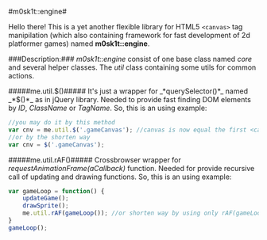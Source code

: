 #m0sk1t::engine#

Hello there! This is a yet another flexible library for HTML5 ```<canvas>``` tag manipilation 
(which also containing framework for fast development of 2d platformer games) named **m0sk1t::engine**.

###Description:###
_*m0sk1t::engine*_ consist of one base class named _*core*_ and several helper classes. The _*util*_ class containing some
utils for common actions.

#####me.util.$()#####
It's just a wrapper for _*querySelector()*_ named _*$()*_ as in jQuery library. Needed to provide fast finding DOM elements by _ID_, _ClassName_ or _TagName_.
So, this is an using example:

```javascript
//you may do it by this method
var cnv = me.util.$('.gameCanvas'); //canvas is now equal the first <canvas> element with ClassName equal gameCanvas
//or by the shorten way
var cnv = $('.gameCanvas');
```

#####me.util.rAF()#####
Crossbrowser wrapper for _*requestAnimationFrame(aCallback)*_ function. Needed for provide recursive call of updating and drawing functions.
So, this is an using example:

```javascript
var gameLoop = function() {
	updateGame();
	drawSprite();
	me.util.rAF(gameLoop()); //or shorten way by using only rAF(gameLoop())
}
gameLoop();
```

